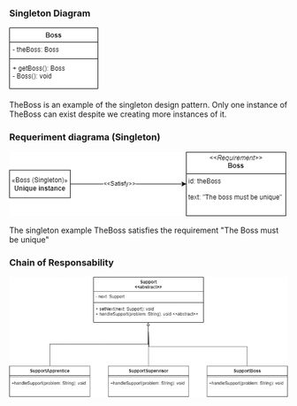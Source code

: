### Singleton Diagram
![Singleton](singleton_diagram.png)

TheBoss is an example of the singleton design pattern. Only one instance of TheBoss can exist despite we creating more instances of it.

### Requeriment diagrama (Singleton)
![RequirementDiagram](requeriment_diagram.drawio.png)

The singleton example TheBoss satisfies the requirement "The Boss must be unique"

### Chain of Responsability
![ChainOfResponsability](chainOfResponsability.png)
